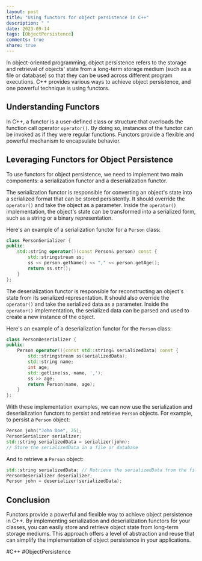 ```yaml
---
layout: post
title: "Using functors for object persistence in C++"
description: " "
date: 2023-09-14
tags: [ObjectPersistence]
comments: true
share: true
---
```


In object-oriented programming, object persistence refers to the storage and retrieval of objects' state from a long-term storage medium (such as a file or database) so that they can be used across different program executions. C++ provides various ways to achieve object persistence, and one powerful technique is using functors.

## Understanding Functors

In C++, a functor is a user-defined class or structure that overloads the function call operator `operator()`. By doing so, instances of the functor can be invoked as if they were regular functions. Functors provide a flexible and powerful mechanism to encapsulate behavior.

## Leveraging Functors for Object Persistence

To use functors for object persistence, we need to implement two main components: a serialization functor and a deserialization functor.

The serialization functor is responsible for converting an object's state into a serialized format that can be stored persistently. It should override the `operator()` and take the object as a parameter. Inside the `operator()` implementation, the object's state can be transformed into a serialized form, such as a string or a binary representation.

Here's an example of a serialization functor for a `Person` class:

```cpp
class PersonSerializer {
public:
    std::string operator()(const Person& person) const {
        std::stringstream ss;
        ss << person.getName() << "," << person.getAge();
        return ss.str();
    }
};
```

The deserialization functor is responsible for reconstructing an object's state from its serialized representation. It should also override the `operator()` and take the serialized data as a parameter. Inside the `operator()` implementation, the serialized data can be parsed and used to create a new instance of the object.

Here's an example of a deserialization functor for the `Person` class:

```cpp
class PersonDeserializer {
public:
    Person operator()(const std::string& serializedData) const {
        std::stringstream ss(serializedData);
        std::string name;
        int age;
        std::getline(ss, name, ',');
        ss >> age;
        return Person(name, age);
    }
};
```

With these implementation examples, we can now use the serialization and deserialization functors to persist and retrieve `Person` objects. For example, to persist a `Person` object:

```cpp
Person john("John Doe", 25);
PersonSerializer serializer;
std::string serializedData = serializer(john);
// Store the serializedData in a file or database
```

And to retrieve a `Person` object:

```cpp
std::string serializedData; // Retrieve the serializedData from the file or database
PersonDeserializer deserializer;
Person john = deserializer(serializedData);
```

## Conclusion

Functors provide a powerful and flexible way to achieve object persistence in C++. By implementing serialization and deserialization functors for your classes, you can easily store and retrieve object state from long-term storage mediums. This approach offers a level of abstraction and reuse that can simplify the implementation of object persistence in your applications.

#C++ #ObjectPersistence